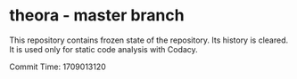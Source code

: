 # theora - master branch

This repository contains frozen state of the repository.
Its history is cleared. It is used only for static code
analysis with Codacy.

Commit Time: 1709013120